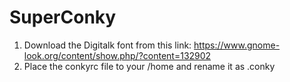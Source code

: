 # SuperConky

1. Download the Digitalk font from this link: https://www.gnome-look.org/content/show.php/?content=132902
2. Place the conkyrc file to your /home and rename it as .conky
